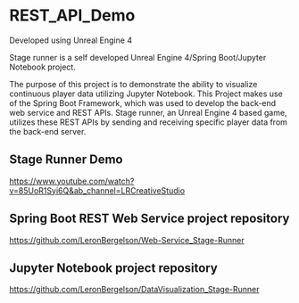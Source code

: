 # REST_API_Demo

Developed using Unreal Engine 4

Stage runner is a self developed Unreal Engine 4/Spring Boot/Jupyter Notebook project. 

The purpose of this project is to demonstrate the ability to visualize continuous player data utilizing Jupyter Notebook. This Project makes use of the Spring Boot Framework, which was used to develop the back-end web service and REST APIs. Stage runner, an Unreal Engine 4 based game, utilizes these REST APIs by sending and receiving specific player data from the back-end server.

## Stage Runner Demo
https://www.youtube.com/watch?v=85UoR1Syi6Q&ab_channel=LRCreativeStudio

## Spring Boot REST Web Service project repository
https://github.com/LeronBergelson/Web-Service_Stage-Runner

## Jupyter Notebook project repository
https://github.com/LeronBergelson/DataVisualization_Stage-Runner
